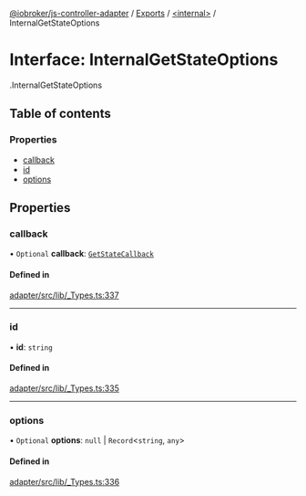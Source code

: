 [@iobroker/js-controller-adapter](../README.md) / [Exports](../modules.md) / [<internal\>](../modules/internal_.md) / InternalGetStateOptions

# Interface: InternalGetStateOptions

[<internal>](../modules/internal_.md).InternalGetStateOptions

## Table of contents

### Properties

- [callback](internal_.InternalGetStateOptions.md#callback)
- [id](internal_.InternalGetStateOptions.md#id)
- [options](internal_.InternalGetStateOptions.md#options)

## Properties

### callback

• `Optional` **callback**: [`GetStateCallback`](../modules/internal_.md#getstatecallback)

#### Defined in

[adapter/src/lib/_Types.ts:337](https://github.com/ioBroker/ioBroker.js-controller/blob/c507341d/packages/adapter/src/lib/_Types.ts#L337)

___

### id

• **id**: `string`

#### Defined in

[adapter/src/lib/_Types.ts:335](https://github.com/ioBroker/ioBroker.js-controller/blob/c507341d/packages/adapter/src/lib/_Types.ts#L335)

___

### options

• `Optional` **options**: ``null`` \| `Record`<`string`, `any`\>

#### Defined in

[adapter/src/lib/_Types.ts:336](https://github.com/ioBroker/ioBroker.js-controller/blob/c507341d/packages/adapter/src/lib/_Types.ts#L336)
